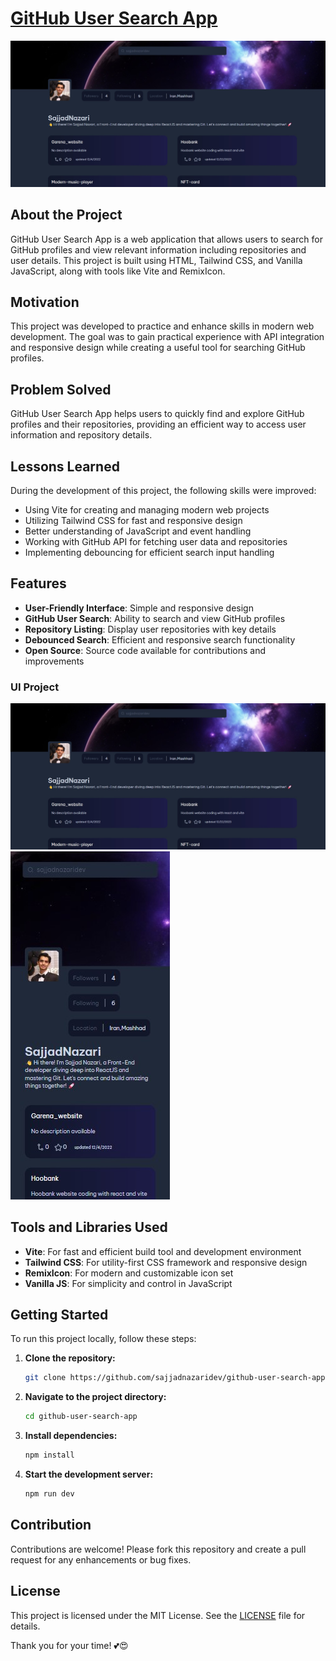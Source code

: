 # [GitHub User Search App](https://github-user-search-app-nz.netlify.app/)

![GitHub User Search App](https://raw.githubusercontent.com/sajjadnazaridev/github-user-search-app/main/src/public/screenshot.jpg)

## About the Project

GitHub User Search App is a web application that allows users to search for GitHub profiles and view relevant information including repositories and user details. This project is built using HTML, Tailwind CSS, and Vanilla JavaScript, along with tools like Vite and RemixIcon.

## Motivation

This project was developed to practice and enhance skills in modern web development. The goal was to gain practical experience with API integration and responsive design while creating a useful tool for searching GitHub profiles.

## Problem Solved

GitHub User Search App helps users to quickly find and explore GitHub profiles and their repositories, providing an efficient way to access user information and repository details.

## Lessons Learned

During the development of this project, the following skills were improved:

- Using Vite for creating and managing modern web projects
- Utilizing Tailwind CSS for fast and responsive design
- Better understanding of JavaScript and event handling
- Working with GitHub API for fetching user data and repositories
- Implementing debouncing for efficient search input handling

## Features

- **User-Friendly Interface**: Simple and responsive design
- **GitHub User Search**: Ability to search and view GitHub profiles
- **Repository Listing**: Display user repositories with key details
- **Debounced Search**: Efficient and responsive search functionality
- **Open Source**: Source code available for contributions and improvements

### UI Project

![Desktop](https://raw.githubusercontent.com/sajjadnazaridev/github-user-search-app/main/src/public/screenshot.jpg)
![Mobile](https://raw.githubusercontent.com/sajjadnazaridev/github-user-search-app/main/src/public/screenshot-mobile.jpg)

## Tools and Libraries Used

- **Vite**: For fast and efficient build tool and development environment
- **Tailwind CSS**: For utility-first CSS framework and responsive design
- **RemixIcon**: For modern and customizable icon set
- **Vanilla JS**: For simplicity and control in JavaScript

## Getting Started

To run this project locally, follow these steps:

1. **Clone the repository:**
   ```bash
   git clone https://github.com/sajjadnazaridev/github-user-search-app.git
   ```
2. **Navigate to the project directory:**
   ```bash
   cd github-user-search-app
   ```
3. **Install dependencies:**
   ```bash
   npm install
   ```
4. **Start the development server:**
   ```bash
   npm run dev
   ```

## Contribution

Contributions are welcome! Please fork this repository and create a pull request for any enhancements or bug fixes.

## License

This project is licensed under the MIT License. See the [LICENSE](LICENSE) file for details.

Thank you for your time! 💕😍
